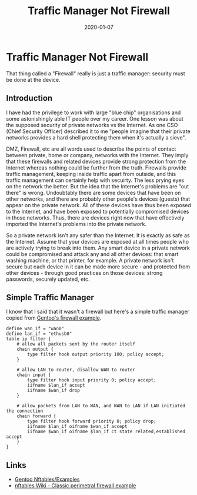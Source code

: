 ﻿---
date: "2020-01-07"
title: "Traffic Manager Not Firewall"
---

# Traffic Manager Not Firewall
That thing called a "Firewall" really is just a traffic manager: security must be done at the device.

## Introduction
I have had the privilege to work with large "blue chip" organisations and some astonishingly able IT people over my career.  One lesson was about the supposed security of private networks vs the Internet.  As one CSO (Chief Security Officer) described it to me "people imagine that their private networks provides a hard shell protecting them when it's actually a sieve".

DMZ, Firewall, etc are all words used to describe the points of contact between private, home or company, networks with the Internet.  They imply that these firewalls and related devices provide strong protection from the Internet whereas nothing could be further from the truth.  Firewalls provide traffic management, keeping inside traffic apart from outside, and this traffic management can certainly help with secuirty.  The less prying eyes on the network the better.  But the idea that the Internet's problems are "out there" is wrong.  Undoubtably there are some devices that have been on other networks, and there are probably other people's devices (guests) that appear on the private network.  All of these devices have thus been exposed to the Internet, and have been exposed to potentially compromised devices in those networks.  Thus, there are devices right now that have effectively imported the Internet's problems into the private network.

So a private network isn't any safer than the Internet.  It is exactly as safe as the Internet.  Assume that your devices are exposed at all times people who are actively trying to break into them.  Any smart device in a private network could be compromised and attack any and all other devices: that smart washing machine, or that printer, for example.  A private network isn't secure but each device in it can be made more secure - and protected from other devices - through good practices on those devices: strong passwords, securely updated, etc.

## Simple Traffic Manager
I know that I said that it wasn't a firewall but here's a simple traffic manager copied from [Gentoo's firewall example](https://wiki.gentoo.org/wiki/Nftables/Examples).


````
define wan_if = "wan0"
define lan_if = "ethusb0"
table ip filter {
	# allow all packets sent by the router itself
	chain output {
		type filter hook output priority 100; policy accept;
	}

	# allow LAN to router, disallow WAN to router
	chain input {
		type filter hook input priority 0; policy accept;
		iifname $lan_if accept
		iifname $wan_if drop
	}

	# allow packets from LAN to WAN, and WAN to LAN if LAN initiated the connection
	chain forward {
		type filter hook forward priority 0; policy drop;
		iifname $lan_if oifname $wan_if accept
		iifname $wan_if oifname $lan_if ct state related,established accept
	}
}
````

## Links
* [Gentoo Nftables/Examples](https://wiki.gentoo.org/wiki/Nftables/Examples)
* [nftables Wiki - Classic perimetral firewall example](https://wiki.nftables.org/wiki-nftables/index.php/Classic_perimetral_firewall_example)
